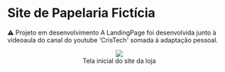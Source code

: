 # Site de Papelaria Fictícia

⚠️ Projeto em desenvolvimento
A LandingPage foi desenvolvida junto à videoaula do canal do youtube 'CrisTech' somada à adaptação pessoal.

<div align="center">
  <img src="https://user-images.githubusercontent.com/38301852/213064437-1dd5f89e-ce40-4d43-bc2d-0ebe96422813.gif" width=""/>
  <br><span style-font="font-size: xx-small">Tela inicial do site da loja</span>
</div>
